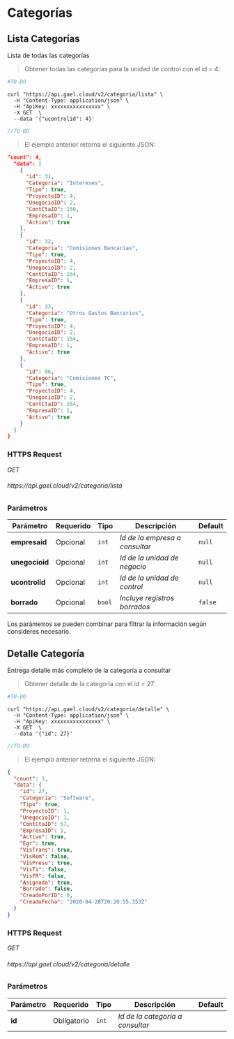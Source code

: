 # Categorías

## Lista Categorías

Lista de todas las categorías

> Obtener todas las categorías para la unidad de control con el id = 4:

```python
#TO-DO
```

```shell
curl "https://api.gael.cloud/v2/categoria/lista" \
  -H "Content-Type: application/json" \
  -H "ApiKey: xxxxxxxxxxxxxxxx" \
  -X GET  \
  --data '{"ucontrolid": 4}'
```

```javascript
//TO-DO
```

> El ejemplo anterior retorna el siguiente JSON:

```json
"count": 4,
  "data": [
    {
      "id": 31,
      "Categoria": "Intereses",
      "Tipo": true,
      "ProyectoID": 4,
      "UnegocioID": 2,
      "ContCtaID": 150,
      "EmpresaID": 1,
      "Activo": true
    },
    {
      "id": 32,
      "Categoria": "Comisiones Bancarias",
      "Tipo": true,
      "ProyectoID": 4,
      "UnegocioID": 2,
      "ContCtaID": 154,
      "EmpresaID": 1,
      "Activo": true
    },
    {
      "id": 33,
      "Categoria": "Otros Gastos Bancarios",
      "Tipo": true,
      "ProyectoID": 4,
      "UnegocioID": 2,
      "ContCtaID": 154,
      "EmpresaID": 1,
      "Activo": true
    },
    {
      "id": 96,
      "Categoria": "Comisiones TC",
      "Tipo": true,
      "ProyectoID": 4,
      "UnegocioID": 2,
      "ContCtaID": 154,
      "EmpresaID": 1,
      "Activo": true
    }
  ]
}
```

### HTTPS Request

<aside class="api-endpoint">
    <div class="endpoint-data">
        <i class="label label-get">GET</i>
        <h6>https://api.gael.cloud/v2/categoria/lista</h6>
    </div>
</aside>

### Parámetros

Parámetro | Requerido | Tipo | Descripción | Default
--------- | ------- | ----------- | ----------- | ----------- 
<b>empresaid</b> | Opcional | `int` | *Id de la empresa a consultar* | `null`
<b>unegocioid</b> | Opcional | `int` | *Id de la unidad de negocio* | `null`
<b>ucontrolid</b> | Opcional | `int` | *Id de la unidad de control* | `null`
<b>borrado</b> | Opcional | `bool` | *Incluye registros borrados* | `false`

<aside class="notice">
    Los parámetros se pueden combinar para filtrar la información según consideres necesario.
</aside>

## Detalle Categoría

Entrega detalle más completo de la categoría a consultar

> Obtener detalle de la categoría con el id = 27:

```python
#TO-DO
```

```shell
curl "https://api.gael.cloud/v2/categoria/detalle" \
  -H "Content-Type: application/json" \
  -H "ApiKey: xxxxxxxxxxxxxxxx" \
  -X GET  \
  --data '{"id": 27}'
```

```javascript
//TO-DO
```

> El ejemplo anterior retorna el siguiente JSON:

```json
{
  "count": 1,
  "data": {
    "id": 27,
    "Categoria": "Software",
    "Tipo": true,
    "ProyectoID": 1,
    "UnegocioID": 1,
    "ContCtaID": 57,
    "EmpresaID": 1,
    "Activo": true,
    "Egr": true,
    "VisTrans": true,
    "VisRem": false,
    "VisPresu": true,
    "VisTi": false,
    "VisFR": false,
    "Asignada": true,
    "Borrado": false,
    "CreadoPorID": 0,
    "CreadoFecha": "2020-04-28T20:20:55.353Z"
  }
}
```

### HTTPS Request

<aside class="api-endpoint">
    <div class="endpoint-data">
        <i class="label label-get">GET</i>
        <h6>https://api.gael.cloud/v2/categoria/detalle</h6>
    </div>
</aside>

### Parámetros

Parámetro | Requerido | Tipo | Descripción | Default
--------- | ------- | ----------- | ----------- | ----------- 
<b>id</b> | Obligatorio | `int` | *Id de la categoría a consultar* | 